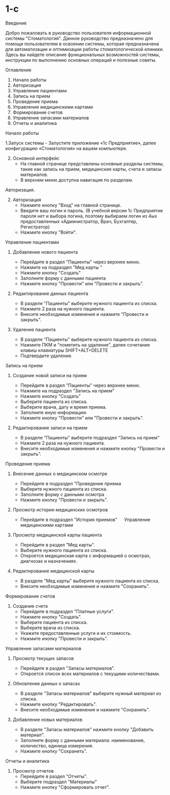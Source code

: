 # 1-c

Введение

Добро пожаловать в руководство пользователя информационной системы "Стоматология". Данное руководство предназначено для помощи пользователям в освоении системы, которая предназначена для автоматизации и оптимизации работы стоматологической клиники. Здесь вы найдете описание функциональных возможностей системы, инструкции по выполнению основных операций и полезные советы.

Оглавление

1. Начало работы
2. Авторизация
3. Управление пациентами
4. Запись на прием
5. Проведение приема
6. Управление медицинскими картами
7. Формирование счетов
8. Управление запасами материалов
9. Отчеты и аналитика

Начало работы

1.Запуск системы
    - Запустите приложение «1с Предприятие», далее конфигурацию «Стоматология» на вашем компьютере.

2. Основной интерфейс
    - На главной странице представлены основные разделы системы, такие как запись на прием, медицинские карты, счета и запасы материалов.
    - В верхнем меню доступна навигация по разделам.

Авторизация.

2. Авторизация
    - Нажмите кнопку "Вход" на главной странице.
    - Введите ваш логин и пароль. (В учебной версии 1с Предприятие пароля нет и выбора логина, поэтому выбираем логин из 4ых предоставленных «Администратор, Врач, Бухгалтер, Регистратор)  
    - Нажмите кнопку "Войти".

Управление пациентами

1. Добавление нового пациента
    - Перейдите в раздел "Пациенты" через верхнее меню.
    - Нажмите на подраздел "Мед карты " 
    - Нажмите кнопку "Создать"
    - Заполните форму с данными пациента
    - Нажмите кнопку "Провести" или "Провести и закрыть".

2. Редактирование данных пациента
    - В разделе "Пациенты" выберите нужного пациента из списка.
    - Нажмите 2 раза на нужного пациента.
    - Внесите необходимые изменения и нажмите "Провести и закрыть".

3. Удаление пациента
    - В разделе "Пациенты" выберите нужного пациента из списка.
    - Нажмите ПКМ и "пометить на удаление", далее сочетание клавиш клавиатуры SHIFT+ALT+DELETE 
    - Подтвердите удаление.

Запись на прием

1. Создание новой записи на прием
    - Перейдите в раздел "Пациенты" через верхнее меню.
    - Нажмите на подраздел "Запись на прием" 
    - Нажмите кнопку "Создать"
    - Выберите пациента из списка.
    - Выберите врача, дату и время приема.
    - Заполните иную информацию
    - Нажмите кнопку "Провести" или "Провести и закрыть".

2. Редактирование записи на прием
    - В разделе "Пациенты" выберите подраздел "Запись на прием" 
    - Нажмите 2 раза на нужного пациента.
    - Внесите необходимые изменения и нажмите кнопку "Провести и закрыть".

Проведение приема

1. Внесение данных о медицинском осмотре
    - Перейдите в подраздел "Проведение приема 
    - Выберите нужного пациента из списка.
    - Заполните форму с данными осмотра
    - Нажмите кнопку "Провести и закрыть".

2. Просмотр истории медицинских осмотров
    - Перейдите в подраздел "История приемов"
 
Управление медицинскими картами

1. Просмотр медицинской карты пациента
    - Перейдите в раздел "Мед карты".
    - Выберите нужного пациента из списка.
    - Откроется медицинская карта с информацией о осмотрах, диагнозах и назначениях.

2. Редактирование медицинской карты
    - В разделе "Мед карты" выберите нужного пациента из списка.
    - Внесите необходимые изменения и нажмите "Сохранить".

Формирование счетов

1. Создание счета
    - Перейдите в подраздел "Платные услуги".
    - Нажмите кнопку "Создать".
    - Выберите пациента из списка.
    - Выберите врача из списка.
    - Укажите предоставленные услуги и их стоимость.
    - Нажмите кнопку "Провести и закрыть".

Управление запасами материалов

1. Просмотр текущих запасов
    - Перейдите в раздел "Запасы материалов".
    - Откроется список всех материалов с текущими количествами.

2. Обновление данных о запасах
    - В разделе "Запасы материалов" выберите нужный материал из списка.
    - Нажмите кнопку "Редактировать".
    - Внесите необходимые изменения и нажмите "Сохранить".

3. Добавление новых материалов
    - В разделе "Запасы материалов" нажмите кнопку "Добавить материал".
    - Заполните форму с данными материала: наименование, количество, единица измерения.
    - Нажмите кнопку "Сохранить".

Отчеты и аналитика
1. Просмотр отчетов
    - Перейдите в раздел "Отчеты".
    - Выберите подраздел "Материалы"
    - Нажмите кнопку "Сформировать отчет".
